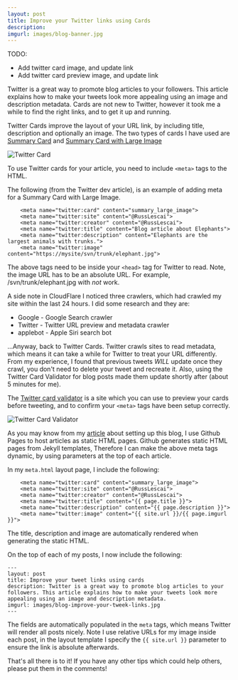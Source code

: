 ```yaml
---
layout: post
title: Improve your Twitter links using Cards
description: 
imgurl: images/blog-banner.jpg
---
```


TODO:

* Add twitter card image, and update link
* Add twitter card preview image, and update link

Twitter is a great way to promote blog articles to your followers. This article explains how to make your tweets look more appealing using an image and description metadata.  Cards are not new to Twitter, however it took me a while to find the right links, and to get it up and running.

Twitter Cards improve the layout of your URL link, by including title, description and optionally an image.  The two types of cards I have used are [Summary Card](https://dev.twitter.com/cards/types/summary) and [Summary Card with Large Image](https://dev.twitter.com/cards/types/summary-large-image)

![Twitter Card](https://www.google.com)

To use Twitter cards for your article, you need to include `<meta>` tags to the HTML. 

The following (from the Twitter dev article), is an example of adding meta for a Summary Card with Large Image.

```
    <meta name="twitter:card" content="summary_large_image">
    <meta name="twitter:site" content="@RussLescai">
    <meta name="twitter:creator" content="@RussLescai">
    <meta name="twitter:title" content="Blog article about Elephants">
    <meta name="twitter:description" content="Elephants are the largest animals with trunks.">
    <meta name="twitter:image" content="https://mysite/svn/trunk/elephant.jpg">

```

The above tags need to be inside your `<head>` tag for Twitter to read. Note, the image URL has to be an absolute URL. For example, /svn/trunk/elephant.jpg with *not* work.

A side note in CloudFlare I noticed three crawlers, which had crawled my site within the last 24 hours.  I did some research and they are:

* Google - Google Search crawler
* Twitter - Twitter URL preview and metadata crawler
* applebot - Apple Siri search bot

...Anyway, back to Twitter Cards. Twitter crawls sites to read metadata, which means it can take a while for Twitter to treat your URL differently. From my experience, I found that previous tweets *WILL* update once they crawl, you don't need to delete your tweet and recreate it. Also, using the Twitter Card Validator for blog posts made them update shortly after (about 5 minutes for me).

The [Twitter card validator](https://cards-dev.twitter.com/validator) is a site which you can use to preview your cards before tweeting, and to confirm your `<meta>` tags have been setup correctly.

![Twitter Card Validator](...)

As you may know from my [article](/2016-10-05-setting-up-cloudflare-and-pages-to-host-my-new-blog/) about setting up this blog, I use Github Pages to host articles as static HTML pages.  Github generates static HTML pages from Jekyll templates, Therefore I can make the above meta tags dynamic, by using parameters at the top of each article.

In my `meta.html` layout page, I include the following:

```
    <meta name="twitter:card" content="summary_large_image">
    <meta name="twitter:site" content="@RussLescai">
    <meta name="twitter:creator" content="@RussLescai">
    <meta name="twitter:title" content="{{ page.title }}">
    <meta name="twitter:description" content="{{ page.description }}">
    <meta name="twitter:image" content="{{ site.url }}/{{ page.imgurl }}">

```

The title, description and image are automatically rendered when generating the static HTML. 

On the top of each of my posts, I now include the following:

```
---
layout: post
title: Improve your tweet links using cards
description: Twitter is a great way to promote blog articles to your followers. This article explains how to make your tweets look more appealing using an image and description metadata. 
imgurl: images/blog-improve-your-tweek-links.jpg
---
```

The fields are automatically populated in the `meta` tags, which means Twitter will render all posts nicely. Note I use relative URLs for my image inside each post, in the layout template I specify the `{{ site.url }}` parameter to ensure the link is absolute afterwards.

That's all there is to it! If you have any other tips which could help others, please put them in the comments!
